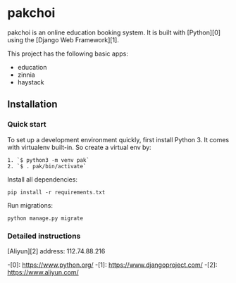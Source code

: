 

# pakchoi

pakchoi is an online education booking system. It is built with [Python][0] using the [Django Web Framework][1].

This project has the following basic apps:

* education
* zinnia
* haystack

## Installation

### Quick start

To set up a development environment quickly, first install Python 3. It
comes with virtualenv built-in. So create a virtual env by:

    1. `$ python3 -m venv pak`
    2. `$ . pak/bin/activate`

Install all dependencies:

    pip install -r requirements.txt

Run migrations:

    python manage.py migrate

### Detailed instructions

[Aliyun][2] address: 112.74.88.216

-[0]: https://www.python.org/
-[1]: https://www.djangoproject.com/
-[2]: https://www.aliyun.com/